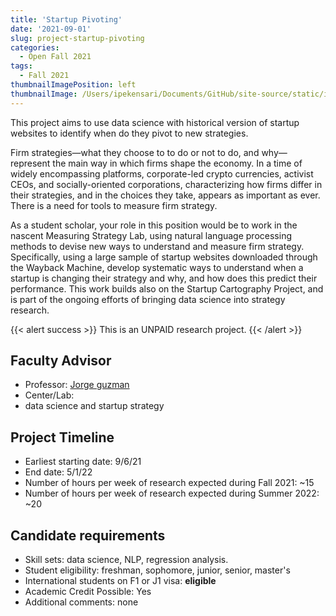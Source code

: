 ```yaml
---
title: 'Startup Pivoting'
date: '2021-09-01'
slug: project-startup-pivoting
categories:
  - Open Fall 2021
tags:
  - Fall 2021
thumbnailImagePosition: left
thumbnailImage: /Users/ipekensari/Documents/GitHub/site-source/static/img/construction.png
---
```

This project aims to use data science with historical version of startup websites to identify when do they pivot to new strategies.

Firm strategies—what they choose to to do or not to do, and why—represent the main way in which firms shape the economy. In a time of widely encompassing platforms, corporate-led crypto currencies, activist CEOs, and socially-oriented corporations, characterizing how firms differ in their strategies, and in the choices they take, appears as important as ever. There is a need for tools to measure firm strategy. 

As a student scholar, your role in this position would be to work in the nascent Measuring Strategy Lab, using natural language processing methods to devise new ways to understand and measure firm strategy.  Specifically, using a large sample of startup websites downloaded through the Wayback Machine, develop systematic ways to understand when a startup is changing their strategy and why, and how does this predict their performance.  This work builds also on the Startup Cartography Project, and is part of the ongoing efforts of bringing data science into strategy research.

<!--more-->

{{< alert success >}}
This is an UNPAID research project.
{{< /alert >}}

## Faculty Advisor
+ Professor: [Jorge guzman](www.jorgeguzman.co)
+ Center/Lab: 
+ data science and startup strategy

## Project Timeline
+ Earliest starting date: 9/6/21
+ End date: 5/1/22
+ Number of hours per week of research expected during Fall 2021: ~15
+ Number of hours per week of research expected during Summer 2022: ~20

## Candidate requirements
+ Skill sets: data science, NLP, regression analysis.
+ Student eligibility: freshman, sophomore, junior, senior, master's
+ International students on F1 or J1 visa: **eligible**
+ Academic Credit Possible: Yes
+ Additional comments: none

